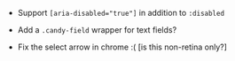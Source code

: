 - Support `[aria-disabled="true"]` in addition to `:disabled`

- Add a `.candy-field` wrapper for text fields?

- Fix the select arrow in chrome :( [is this non-retina only?]
